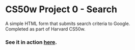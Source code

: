 # CS50w Project 0 - Search
<p>A simple HTML form that submits search criteria to Google.</br>
Completed as part of Harvard CS50w.</p>

### See it in action <a href="https://mheyda-cs50w-search.netlify.app/" target="_blank">here</a>.

